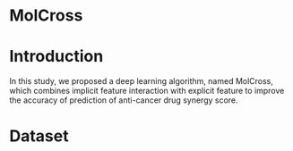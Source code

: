 # MolCross
# Introduction
In this study, we proposed a deep learning algorithm, named MolCross, which combines implicit feature interaction with explicit feature to improve the accuracy of prediction of anti-cancer drug synergy score.

# Dataset

